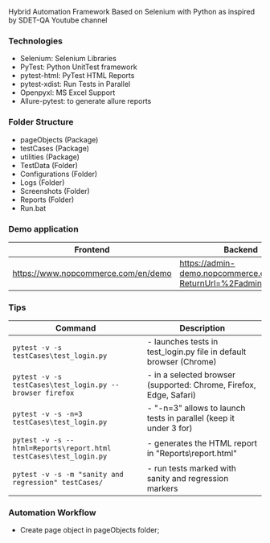 Hybrid Automation Framework Based on Selenium with Python
as inspired by SDET-QA Youtube channel

### Technologies
* Selenium: Selenium Libraries
* PyTest: Python UnitTest framework
* pytest-html: PyTest HTML Reports
* pytest-xdist: Run Tests in Parallel
* Openpyxl: MS Excel Support
* Allure-pytest: to generate allure reports

### Folder Structure
* pageObjects (Package)
* testCases (Package)
* utilities (Package)
* TestData (Folder)
* Configurations (Folder)
* Logs (Folder)
* Screenshots (Folder)
* Reports (Folder)
* Run.bat

### Demo application
|            Frontend                 |                Backend                                          |
|-------------------------------------|-----------------------------------------------------------------|
| https://www.nopcommerce.com/en/demo | https://admin-demo.nopcommerce.com/login?ReturnUrl=%2Fadmin%2F  |


### Tips
|       Command                                     |        Description                                              |
|---------------------------------------------------|-----------------------------------------------------------------|                     
|```pytest -v -s testCases\test_login.py```         | - launches tests in test_login.py file in default browser (Chrome)|
|```pytest -v -s testCases\test_login.py --browser firefox```| - in a selected browser (supported: Chrome, Firefox, Edge, Safari)|
|```pytest -v -s -n=3 testCases\test_login.py```| - "-n=3" allows to launch tests in parallel (keep it under 3 for)|
|```pytest -v -s --html=Reports\report.html testCases\test_login.py```| - generates the HTML report in "Reports\report.html"|
|```pytest -v -s -m "sanity and regression" testCases/```| - run tests marked with sanity and regression markers

### Automation Workflow
* Create page object in pageObjects folder;